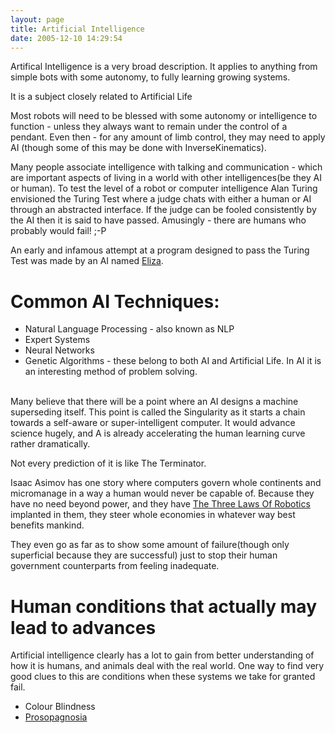 ```yaml
---
layout: page
title: Artificial Intelligence
date: 2005-12-10 14:29:54
---
```

<p>Artifical Intelligence is a very broad description.  It applies to anything from simple bots with some autonomy, to fully learning growing systems.
</p>
<p>It is a subject closely related to Artificial Life
</p>
<p>Most robots will need to be blessed with some autonomy or intelligence to function - unless they always want to remain under the control of a pendant.  Even then - for any amount of limb control, they may need to apply AI (though some of this may be done with InverseKinematics).
</p>
<p>Many people associate intelligence with talking and communication - which are important aspects of living in a world with other intelligences(be they AI or human).  To test the level of a robot or computer intelligence Alan Turing envisioned the Turing Test where a judge chats with either a human or AI through an abstracted interface.  If the judge can be fooled consistently by the AI then it is said to have passed.  Amusingly - there are humans who probably would fail! ;-P
</p>
<p>An early and infamous attempt at a program designed to pass the Turing Test was made by an AI named <a class="wiki" href="/wiki/eliza.html" title="Eliza">Eliza</a>.
</p>
<h1  id="Common_AI_Techniques:">Common AI Techniques:</h1>
<p>
</p>
<ul><li> Natural Language Processing - also known as NLP
</li><li> Expert Systems
</li><li> Neural Networks
</li><li> Genetic Algorithms - these belong to both AI and Artificial Life. In AI it is an interesting method of problem solving.
</li></ul><p>
<br/>Many believe that there will be a point where an AI designs a machine superseding itself. This point is called the Singularity as it starts a chain towards a self-aware or super-intelligent computer. It would advance science hugely, and A is already accelerating the human learning curve rather dramatically.
</p>
<p>Not every prediction of it is like The Terminator.
</p>
<p>Isaac Asimov has one story where computers govern whole continents and micromanage in a way a human would never be capable of.  Because they have no need beyond power, and they have <a class="wiki" href="/wiki/the_three_laws_of_robotics.html" title="The Three Laws Of Robotics">The Three Laws Of Robotics</a> implanted in them, they steer whole economies in whatever way best benefits mankind.
</p>
<p>They even go as far as to show some amount of failure(though only superficial because they are successful) just to stop their human government counterparts from feeling inadequate.
</p>
<h1  id="Human_conditions_that_actually_may_lead_to_advances">Human conditions that actually may lead to advances</h1>
<p>Artificial intelligence clearly has a lot to gain from better understanding of how it is humans, and animals deal with the real world. One way to find very good clues to this are conditions when these systems we take for granted fail.
</p>
<ul><li> Colour Blindness
</li><li> <a class="wiki" href="/wiki/prosopagnosia.html" title="A human disability to see faces">Prosopagnosia</a>
</li></ul>